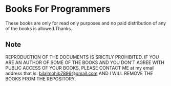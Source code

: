 # Books For Programmers
These books are only for read only purposes and no paid distribution of any of the books is allowed.Thanks.

## Note
REPRODUCTION OF THE DOCUMENTS IS SRICTLY PROHIBITED. IF YOU ARE AN AUTHOR OF SOME OF THE BOOKS AND YOU DON'T AGREE WITH PUBLIC ACCESS OF YOUR BOOKS, PLEASE CONTACT ME at my email address that is: bilalmohib7896@gmail.com 
AND I WILL REMOVE THE BOOKS FROM THE REPOSITORY.
